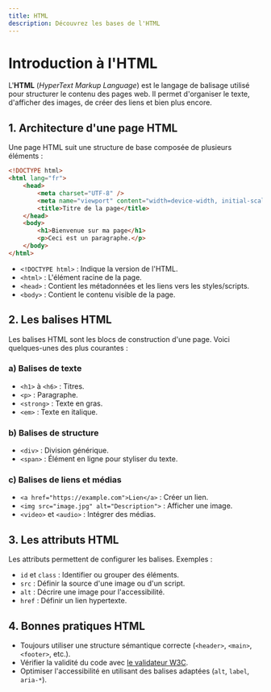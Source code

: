```yaml
---
title: HTML
description: Découvrez les bases de l'HTML
---
```


# Introduction à l'HTML

L'**HTML** (_HyperText Markup Language_) est le langage de balisage utilisé pour structurer le contenu des pages web. Il permet d'organiser le texte, d'afficher des images, de créer des liens et bien plus encore.

## 1. Architecture d'une page HTML

Une page HTML suit une structure de base composée de plusieurs éléments :

```html
<!DOCTYPE html>
<html lang="fr">
	<head>
		<meta charset="UTF-8" />
		<meta name="viewport" content="width=device-width, initial-scale=1.0" />
		<title>Titre de la page</title>
	</head>
	<body>
		<h1>Bienvenue sur ma page</h1>
		<p>Ceci est un paragraphe.</p>
	</body>
</html>
```

-   `<!DOCTYPE html>` : Indique la version de l'HTML.
-   `<html>` : L'élément racine de la page.
-   `<head>` : Contient les métadonnées et les liens vers les styles/scripts.
-   `<body>` : Contient le contenu visible de la page.

## 2. Les balises HTML

Les balises HTML sont les blocs de construction d'une page. Voici quelques-unes des plus courantes :

### a) Balises de texte

-   `<h1>` à `<h6>` : Titres.
-   `<p>` : Paragraphe.
-   `<strong>` : Texte en gras.
-   `<em>` : Texte en italique.

### b) Balises de structure

-   `<div>` : Division générique.
-   `<span>` : Élément en ligne pour styliser du texte.

### c) Balises de liens et médias

-   `<a href="https://example.com">Lien</a>` : Créer un lien.
-   `<img src="image.jpg" alt="Description">` : Afficher une image.
-   `<video>` et `<audio>` : Intégrer des médias.

## 3. Les attributs HTML

Les attributs permettent de configurer les balises. Exemples :

-   `id` et `class` : Identifier ou grouper des éléments.
-   `src` : Définir la source d'une image ou d'un script.
-   `alt` : Décrire une image pour l'accessibilité.
-   `href` : Définir un lien hypertexte.

## 4. Bonnes pratiques HTML

-   Toujours utiliser une structure sémantique correcte (`<header>`, `<main>`, `<footer>`, etc.).
-   Vérifier la validité du code avec [le validateur W3C](https://validator.w3.org/).
-   Optimiser l'accessibilité en utilisant des balises adaptées (`alt`, `label`, `aria-*`).
